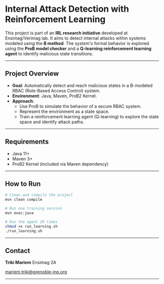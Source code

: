 # Internal Attack Detection with Reinforcement Learning

This project is part of an **IRL research initiative** developed at Ensimag/Verimag lab. It aims to detect internal attacks within systems modeled using the **B method**. The system's formal behavior is explored using the **ProB model checker** and a **Q-learning reinforcement learning agent** to identify malicious state transitions.

---

## Project Overview

* **Goal**: Automatically detect and reach malicious states in a B-modeled RBAC (Role-Based Access Control) system.
* **Environment**: Java, Maven, ProB2 Kernel.
* **Approach**:
  * Use ProB to simulate the behavior of a secure RBAC system.
  * Represent the environment as a state space.
  * Train a reinforcement learning agent (Q-learning) to explore the state space and identify attack paths.

---


## Requirements

* Java 11+
* Maven 3+
* ProB2 Kernel (included via Maven dependency)

---

## How to Run

```bash
# Clean and compile the project
mvn clean compile

# Run one training session
mvn exec:java

# Run the agent 20 times 
chmod +x run_learning.sh
./run_learning.sh
```
---


## Contact

**Triki Mariem**
Ensimag 2A 

mariem.triki@grenoble-inp.org

---

